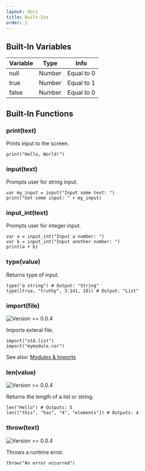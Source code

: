 ```yaml
---
layout: docs
title: Built-Ins
order: 2
---
```


## Built-In Variables

| Variable  | Type            | Info                                   |
|-----------|-----------------|----------------------------------------|
| null      | Number          | Equal to 0                             |
| true      | Number          | Equal to 1                             |
| false     | Number          | Equal to 0                             |

## Built-In Functions

### print(text)
Prints input to the screen.

```corlang
print("Hello, World!")
```

### input(text)
Prompts user for string input.

```corlang
var my_input = input("Input some text: ")
print("Got some input: " + my_input)
```

### input_int(text)
Prompts user for integer input.

```corlang
var a = input_int("Input a number: ")
var b = input_int("Input another number: ")
print(a + b)
```

### type(value)
Returns type of input.

```corlang
type("a string") # Output: "String"
type([true, "truthy", 3.141, 10]) # Output: "List"
```

### import(file)
![Version >= 0.0.4](https://img.shields.io/badge/Version-%3E%3D%200.0.4-blue?style=flat-square)

Imports exteral file.

```corlang
import("std.list")
import("mymodule.cor")
```

See also:
[Modules & Imports](https://c1200.js.org/CorLang/docs/modules-imports.html)

### len(value)
![Version >= 0.0.4](https://img.shields.io/badge/Version-%3E%3D%200.0.4-blue?style=flat-square)

Returns the length of a list or string.

```corlang
len("Hello") # Outputs: 5
len(["this", "has", "4", "elements"]) # Outputs: 4
```

### throw(text)
![Version >= 0.0.4](https://img.shields.io/badge/Version-%3E%3D%200.0.4-blue?style=flat-square)

Throws a runtime error.

```corlang
throw("An error occurred")
```